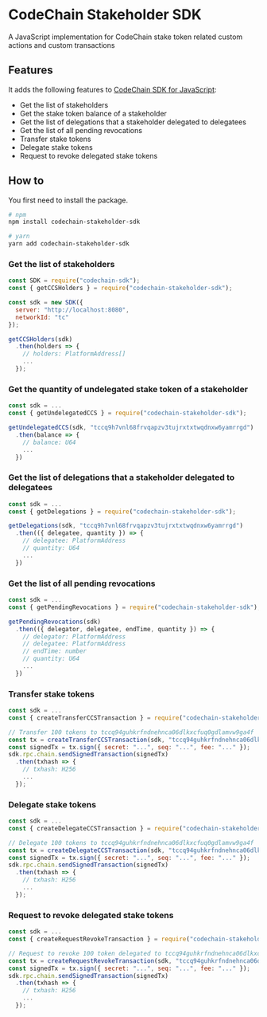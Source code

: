 # CodeChain Stakeholder SDK

A JavaScript implementation for CodeChain stake token related custom actions and custom transactions

## Features

It adds the following features to [CodeChain SDK for JavaScript](https://github.com/CodeChain-io/codechain-sdk-js):

- Get the list of stakeholders
- Get the stake token balance of a stakeholder
- Get the list of delegations that a stakeholder delegated to delegatees
- Get the list of all pending revocations
- Transfer stake tokens
- Delegate stake tokens
- Request to revoke delegated stake tokens

## How to

You first need to install the package.

```sh
# npm
npm install codechain-stakeholder-sdk

# yarn
yarn add codechain-stakeholder-sdk
```

### Get the list of stakeholders

```js
const SDK = require("codechain-sdk");
const { getCCSHolders } = require("codechain-stakeholder-sdk");

const sdk = new SDK({
  server: "http://localhost:8080",
  networkId: "tc"
});

getCCSHolders(sdk)
  .then(holders => {
    // holders: PlatformAddress[]
    ...
  });
```

### Get the quantity of undelegated stake token of a stakeholder

```js
const sdk = ...
const { getUndelegatedCCS } = require("codechain-stakeholder-sdk");

getUndelegatedCCS(sdk, "tccq9h7vnl68frvqapzv3tujrxtxtwqdnxw6yamrrgd")
  .then(balance => {
    // balance: U64
    ...
  })
```

### Get the list of delegations that a stakeholder delegated to delegatees

```js
const sdk = ...
const { getDelegations } = require("codechain-stakeholder-sdk");

getDelegations(sdk, "tccq9h7vnl68frvqapzv3tujrxtxtwqdnxw6yamrrgd")
  .then(({ delegatee, quantity }) => {
    // delegatee: PlatformAddress
    // quantity: U64
    ...
  })
```

### Get the list of all pending revocations

```js
const sdk = ...
const { getPendingRevocations } = require("codechain-stakeholder-sdk");

getPendingRevocations(sdk)
  .then(({ delegator, delegatee, endTime, quantity }) => {
    // delegator: PlatformAddress
    // delegatee: PlatformAddress
    // endTime: number
    // quantity: U64
    ...
  })
```

### Transfer stake tokens

```js
const sdk = ...
const { createTransferCCSTransaction } = require("codechain-stakeholder-sdk");

// Transfer 100 tokens to tccq94guhkrfndnehnca06dlkxcfuq0gdlamvw9ga4f
const tx = createTransferCCSTransaction(sdk, "tccq94guhkrfndnehnca06dlkxcfuq0gdlamvw9ga4f", 100);
const signedTx = tx.sign({ secret: "...", seq: "...", fee: "..." });
sdk.rpc.chain.sendSignedTransaction(signedTx)
  .then(txhash => {
    // txhash: H256
    ...
  });
```

### Delegate stake tokens

```js
const sdk = ...
const { createDelegateCCSTransaction } = require("codechain-stakeholder-sdk");

// Delegate 100 tokens to tccq94guhkrfndnehnca06dlkxcfuq0gdlamvw9ga4f
const tx = createDelegateCCSTransaction(sdk, "tccq94guhkrfndnehnca06dlkxcfuq0gdlamvw9ga4f", 100);
const signedTx = tx.sign({ secret: "...", seq: "...", fee: "..." });
sdk.rpc.chain.sendSignedTransaction(signedTx)
  .then(txhash => {
    // txhash: H256
    ...
  });
```

### Request to revoke delegated stake tokens

```js
const sdk = ...
const { createRequestRevokeTransaction } = require("codechain-stakeholder-sdk");

// Request to revoke 100 token delegated to tccq94guhkrfndnehnca06dlkxcfuq0gdlamvw9ga4f
const tx = createRequestRevokeTransaction(sdk, "tccq94guhkrfndnehnca06dlkxcfuq0gdlamvw9ga4f", 100);
const signedTx = tx.sign({ secret: "...", seq: "...", fee: "..." });
sdk.rpc.chain.sendSignedTransaction(signedTx)
  .then(txhash => {
    // txhash: H256
    ...
  });
```
